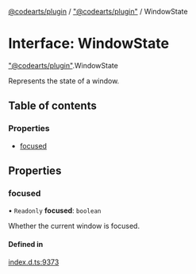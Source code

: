 [@codearts/plugin](../README.md) / ["@codearts/plugin"](../modules/_codearts_plugin_.md) / WindowState

# Interface: WindowState

["@codearts/plugin"](../modules/_codearts_plugin_.md).WindowState

Represents the state of a window.

## Table of contents

### Properties

- [focused](codearts_plugin_.WindowState.md#focused)

## Properties

### focused

• `Readonly` **focused**: `boolean`

Whether the current window is focused.

#### Defined in

[index.d.ts:9373](https://github.com/huaweicloud/cloudide-plugin-api/blob/03b481c/index.d.ts#L9373)
